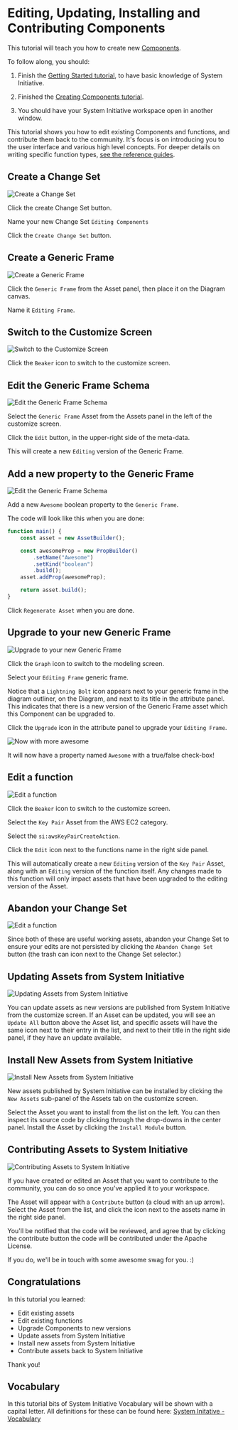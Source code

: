 # Editing, Updating, Installing and Contributing Components

This tutorial will teach you how to create new
[Components](/reference/vocabulary#components).

To follow along, you should:

1. Finish the [Getting Started tutorial](./getting-started), to have basic
   knowledge of System Initiative.

2. Finished the [Creating Components tutorial](./creating-components.md).

3. You should have your System Initiative workspace open in another window.


This tutorial shows you how to edit existing Components and functions, and
contribute them back to the community. It's focus is on introducing you to the
user interface and various high level concepts. For deeper details on writing
specific function types, [see the reference guides](../reference/index.md).

## Create a Change Set

![Create a Change Set](./editing-components-and-contributing/create-change-set.png)

Click the create Change Set button.

Name your new Change Set `Editing Components`

Click the `Create Change Set` button.

## Create a Generic Frame

![Create a Generic Frame](./editing-components-and-contributing/create-a-generic-frame.png)

Click the `Generic Frame` from the Asset panel, then place it on the Diagram canvas.

Name it `Editing Frame`.

## Switch to the Customize Screen

![Switch to the Customize Screen](./editing-components-and-contributing/switch-to-customize-screen.png)

Click the `Beaker` icon to switch to the customize screen.

## Edit the Generic Frame Schema

![Edit the Generic Frame Schema](./editing-components-and-contributing/edit-the-generic-frame-schema.png)

Select the `Generic Frame` Asset from the Assets panel in the left of the customize screen.

Click the `Edit` button, in the upper-right side of the meta-data.

This will create a new `Editing` version of the Generic Frame.

## Add a new property to the Generic Frame

![Edit the Generic Frame Schema](./editing-components-and-contributing/add-a-new-property-to-the-generic-frame.png)

Add a new `Awesome` boolean property to the `Generic Frame`.

The code will look like this when you are done:

```typescript
function main() {
    const asset = new AssetBuilder();

    const awesomeProp = new PropBuilder()
        .setName("Awesome")
        .setKind("boolean")
        .build();
    asset.addProp(awesomeProp);

    return asset.build();
}
```

Click `Regenerate Asset` when you are done.

## Upgrade to your new Generic Frame

![Upgrade to your new Generic Frame](./editing-components-and-contributing/upgrade-to-your-new-generic-frame.png)

Click the `Graph` icon to switch to the modeling screen.

Select your `Editing Frame` generic frame.

Notice that a `Lightning Bolt` icon appears next to your generic frame in the
diagram outliner, on the Diagram, and next to its title in the attribute panel.
This indicates that there is a new version of the Generic Frame asset which
this Component can be upgraded to.

Click the `Upgrade` icon in the attribute panel to upgrade your `Editing Frame`.

![Now with more awesome](./editing-components-and-contributing/now-with-more-awesome.png)

It will now have a property named `Awesome` with a true/false check-box!

## Edit a function

![Edit a function](./editing-components-and-contributing/edit-a-function.png)

Click the `Beaker` icon to switch to the customize screen.

Select the `Key Pair` Asset from the AWS EC2 category.

Select the `si:awsKeyPairCreateAction`.

Click the `Edit` icon next to the functions name in the right side panel.

This will automatically create a new `Editing` version of the `Key Pair` Asset,
along with an `Editing` version of the function itself. Any changes made to
this function will only impact assets that have been upgraded to the editing
version of the Asset.

## Abandon your Change Set

![Edit a function](./editing-components-and-contributing/abandon-change-set.png)

Since both of these are useful working assets, abandon your Change Set to
ensure your edits are not persisted by clicking the `Abandon Change Set` button
(the trash can icon next to the Change Set selector.)

## Updating Assets from System Initiative

![Updating Assets from System Initiative](./editing-components-and-contributing/updating-assets-from-system-initiative.png)

You can update assets as new versions are published from System Initiative from
the customize screen. If an Asset can be updated, you will see an `Update All`
button above the Asset list, and specific assets will have the same icon next
to their entry in the list, and next to their title in the right side panel, if
they have an update available.

## Install New Assets from System Initiative

![Install New Assets from System Initiative](./editing-components-and-contributing/install-new-assets-from-system-initiative.png)

New assets published by System Initiative can be installed by clicking the
`New Assets` sub-panel of the Assets tab on the customize screen.

Select the Asset you want to install from the list on the left. You can then
inspect its source code by clicking through the drop-downs in the center panel.
Install the Asset by clicking the `Install Module` button.

## Contributing Assets to System Initiative

![Contributing Assets to System Initiative](./editing-components-and-contributing/contributing-assets-to-system-initiative.png)

If you have created or edited an Asset that you want to contribute to the community,
you can do so once you've applied it to your workspace.

The Asset will appear with a `Contribute` button (a cloud with an up arrow).
Select the Asset from the list, and click the icon next to the assets name in
the right side panel.

You'll be notified that the code will be reviewed, and agree that by clicking the
contribute button the code will be contributed under the Apache License.

If you do, we'll be in touch with some awesome swag for you. :)

## Congratulations

In this tutorial you learned:

- Edit existing assets
- Edit existing functions
- Upgrade Components to new versions
- Update assets from System Initiative
- Install new assets from System Initiative
- Contribute assets back to System Initiative

Thank you!

## Vocabulary
In this tutorial bits of System Initiative Vocabulary will be shown with a capital letter. 
All definitions for these can be found here: [System Initative - Vocabulary](https://docs.systeminit.com/reference/vocabulary) 